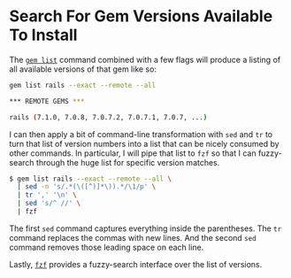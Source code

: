 # Search For Gem Versions Available To Install

The [`gem list`](https://guides.rubygems.org/command-reference/#gem-list)
command combined with a few flags will produce a listing of all available
versions of that gem like so:

```bash
gem list rails --exact --remote --all

*** REMOTE GEMS ***

rails (7.1.0, 7.0.8, 7.0.7.2, 7.0.7.1, 7.0.7, ...)
```

I can then apply a bit of command-line transformation with `sed` and `tr` to
turn that list of version numbers into a list that can be nicely consumed by
other commands. In particular, I will pipe that list to `fzf` so that I can
fuzzy-search through the huge list for specific version matches.

```bash
$ gem list rails --exact --remote --all \
  | sed -n 's/.*(\([^)]*\)).*/\1/p' \
  | tr ',' '\n' \
  | sed 's/^ //' \
  | fzf
```

The first `sed` command captures everything inside the parentheses. The `tr`
command replaces the commas with new lines. And the second `sed` command
removes those leading space on each line.

Lastly, [`fzf`](https://github.com/junegunn/fzf) provides a fuzzy-search
interface over the list of versions.
